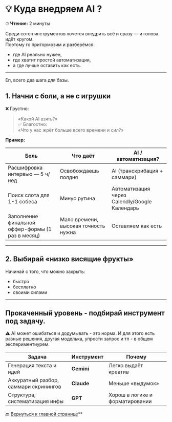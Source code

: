 # 💡 Куда внедряем AI ?

⏱ **Чтение:** 2 минуты  

Среди сотен инструментов хочется внедрить всё и сразу — и голова идёт кругом.  
Поэтому го притормозим и разберёмся:  
- где AI реально нужен,  
- где хватит простой автоматизации,  
- а где лучше оставить как есть.  

---
Еп, всего два шага для базы.
## 1. Начни с боли, а не с игрушки
❌ Грустно:  
> «Какой AI взять?»  
✅ Благостно:  
> «Что у нас жрёт больше всего времени и сил?»

**Пример:**

| Боль | Что даёт | AI / автоматизация? |
|------|----------|---------------------|
| Расшифровка интервью — 5 ч/нед | Освобождаешь полдня | AI (транскрибация + саммари) |
| Поиск слота для 1-1 собеса | Минус рутина | Автоматизация через Calendly/Google Календарь |
| Заполнение финальной оффер-формы (1 раз в месяц) | Мало времени, высокая точность нужна | Оставляем как есть |

---

## 2. Выбирай «низко висящие фрукты»
Начинай с того, что можно закрыть:
- быстро
- бесплатно
- своими силами

---

## Прокаченный уровень - подбирай инструмент под задачу.  
⚠️ AI может ошибаться и додумывать - это норма. И для этого есть разные решения, другая моделька, упрости запрос и тп - в общем экспериментиурем.

| Задача | Инструмент | Почему |
|--------|------------|--------|
| Генерация текста и идей | **Gemini** | Легко выдаёт креатив |
| Аккуратный разбор, саммари скринингов | **Claude** | Меньше «выдумок» |
| Структура, систематизация инфы | **GPT** | Хорош в логике и форматировании |  

🔙 [Вернуться к главной странице](https://github.com/Hunters-of-the-World-WIKI)**  


